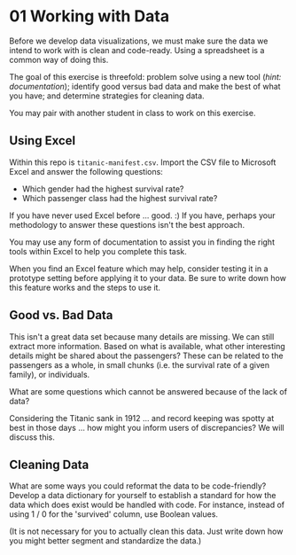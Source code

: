 # 01 Working with Data

Before we develop data visualizations, we must make sure the data we intend to work with is clean and code-ready. Using a spreadsheet is a common way of doing this.

The goal of this exercise is threefold: problem solve using a new tool (*hint: documentation*); identify good versus bad data and make the best of what you have; and determine strategies for cleaning data.

You may pair with another student in class to work on this exercise.

## Using Excel

Within this repo is `titanic-manifest.csv`. Import the CSV file to Microsoft Excel and answer the following questions:

- Which gender had the highest survival rate?
- Which passenger class had the highest survival rate?

If you have never used Excel before ... good. :) If you have, perhaps your methodology to answer these questions isn't the best approach.

You may use any form of documentation to assist you in finding the right tools within Excel to help you complete this task.

When you find an Excel feature which may help, consider testing it in a prototype setting before applying it to your data. Be sure to write down how this feature works and the steps to use it.


## Good vs. Bad Data

This isn't a great data set because many details are missing. We can still extract more information. Based on what is available, what other interesting details might be shared about the passengers? These can be related to the passengers as a whole, in small chunks (i.e. the survival rate of a given family), or individuals.

What are some questions which cannot be answered because of the lack of data?

Considering the Titanic sank in 1912 ... and record keeping was spotty at best in those days ... how might you inform users of discrepancies?  We will discuss this.


## Cleaning Data

What are some ways you could reformat the data to be code-friendly?  Develop a data dictionary for yourself to establish a standard for how the data which does exist would be handled with code. For instance, instead of using 1 / 0 for the 'survived' column, use Boolean values.

(It is not necessary for you to actually clean this data. Just write down how you might better segment and standardize the data.)

